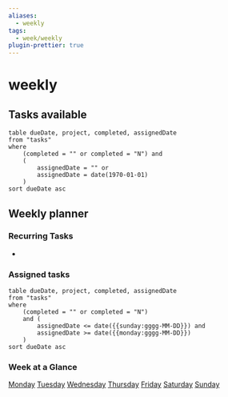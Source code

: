 ```yaml
---
aliases:
  - weekly
tags:
  - week/weekly
plugin-prettier: true
---
```


# weekly

## Tasks available

```dataview
table dueDate, project, completed, assignedDate
from "tasks"
where
	(completed = "" or completed = "N") and
	(
		assignedDate = "" or
		assignedDate = date(1970-01-01)
	)
sort dueDate asc
```

## Weekly planner

### Recurring Tasks
- 

### Assigned tasks

```dataview
table dueDate, project, completed, assignedDate
from "tasks"
where
	(completed = "" or completed = "N")
	and (
		assignedDate <= date({{sunday:gggg-MM-DD}}) and
		assignedDate >= date({{monday:gggg-MM-DD}})
	)
sort dueDate asc
```


### Week at a Glance

[Monday](days/{{monday:gggg-MM-DD}})
[Tuesday](days/{{tuesday:gggg-MM-DD}})
[Wednesday](days/{{wednesday:gggg-MM-DD}})
[Thursday](days/{{thursday:gggg-MM-DD}})
[Friday](days/{{friday:gggg-MM-DD}})
[Saturday](days/{{saturday:gggg-MM-DD}})
[Sunday](days/{{sunday:gggg-MM-DD}})